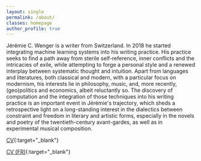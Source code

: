 ```yaml
---
layout: single
permalink: /about/
classes: homepage
author_profile: true
---
```


Jérémie C. Wenger is a writer from Switzerland. In 2018 he started integrating machine learning systems into his writing practice. His practice seeks to find a path away from sterile self-reference, inner conflicts and the intricacies of exile, while attempting to forge a personal style and a renewed interplay between systematic thought and intuition. Apart from languages and literatures, both classical and modern, with a particular focus on modernism, his interests lie in philosophy, music, and, more recently, (geo)politics and economics, albeit reluctantly so. The discovery of computation and the integration of those techniques into his writing practice is an important event in Jérémie's trajectory, which sheds a retrospective light on a long-standing interest in the dialectics between constraint and freedom in literary and artistic forms, especially in the novels and poetry of the twentieth-century avant-gardes, as well as in experimental musical composition.

[CV](/assets/cv/JCWenger_CV.pdf){:target="_blank"}

[CV (FR)](/assets/cv/JCWenger_CV_FR.pdf){:target="_blank"}
